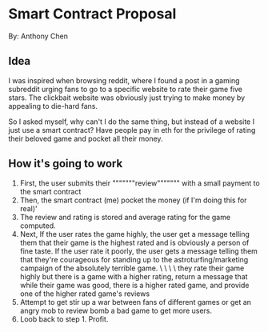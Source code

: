 # Smart Contract Proposal
By: Anthony Chen

## Idea

I was inspired when browsing reddit, where I found a post in a gaming subreddit urging fans to go to a specific website to rate their game five stars. The clickbait website was obviously just trying to make money by appealing to die-hard fans.

So I asked myself, why can't I do the same thing, but instead of a website I just use a smart contract? Have people pay in eth for the privilege of rating their beloved game and pocket all their money.

## How it's going to work
1. First, the user submits their """""""review""""""" with a small payment to the smart contract
2. Then, the smart contract (me) pocket the money (if I'm doing this for real)'
3. The review and rating is stored and average rating for the game computed.
4. Next, If the user rates the game highly, the user get a message telling them that their game is the highest rated and is obviously a person of fine taste. If the user rate it poorly, the user gets a message telling them that they're courageous for standing up to the astroturfing/marketing campaign of the absolutely terrible game.
\ \ \ \  they rate their game highly but there is a game with a higher rating, return a message that while their game was good, there is a higher rated game, and provide one of the higher rated game's reviews
5. Attempt to get stir up a war between fans of different games or get an angry mob to review bomb a bad game to get more users.
6. Loob back to step 1. Profit.
